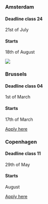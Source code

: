 <div>
<h3>Amsterdam</h3>
<h4>Deadline class 24</h4>
<p>21st of July</p>
<h4>Starts</h4>
<p>18th of August</p>
<a href="#apply_form_ams">
<img class="apply-below-ams" src="/icons/arrow-down.svg" />
</a>
</div>

<div>
<h3>Brussels</h3>
<h4>Deadline class 04</h4>
<p>1st of March</p>
<h4>Starts</h4>
<p>17th of March</p>
<a target="_blank" href="http://hackyourfuture.be/"><p class="applyBtn">Apply here</p></a>
</div>

<div>
<h3>Copenhagen</h3>
<h4>Deadline class 11</h4>
<p>29th of May</p>
<h4>Starts</h4>
<p>August</p>
<a target="_blank" href="http://www.hackyourfuture.dk/apply"><p class="applyBtn">Apply here</p></a>
</div>
